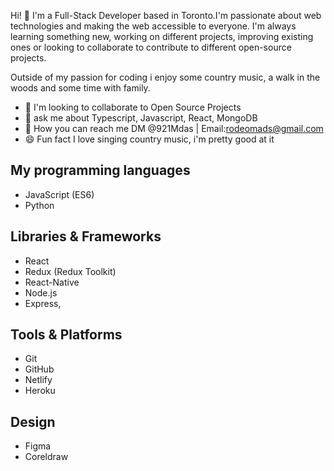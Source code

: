 

Hi! :wave: I'm a Full-Stack Developer based in Toronto.I'm passionate about web technologies and making the web accessible to everyone.
I'm always learning something new, working on different projects, improving existing ones or looking to collaborate to contribute to different open-source projects.

Outside of my passion for coding i enjoy some country music, a walk in the woods and some time with family.

- :floppy_disk: I'm looking to collaborate to Open Source Projects
- :speech_balloon: ask me about Typescript, Javascript, React, MongoDB
- :postbox: How you can reach me DM @921Mdas | Email:rodeomads@gmail.com
- :smile: Fun fact I love singing country music, i'm pretty good at it 

## My programming languages
- JavaScript (ES6)
- Python

## Libraries & Frameworks
- React
- Redux (Redux Toolkit)
- React-Native
- Node.js
- Express,

## Tools & Platforms
- Git
- GitHub
- Netlify
- Heroku

## Design
- Figma
- Coreldraw

